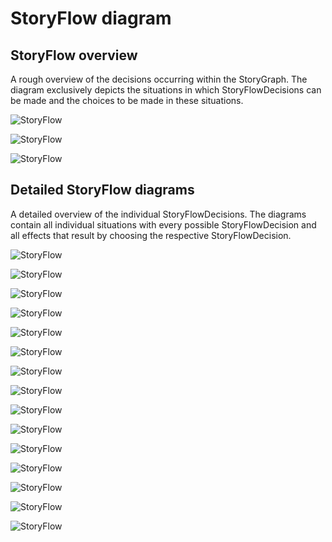 # StoryFlow diagram

## StoryFlow overview

A rough overview of the decisions occurring within the StoryGraph. The diagram exclusively depicts the situations in which StoryFlowDecisions can be made and the choices to be made in these situations.

![StoryFlow](diagrams/StoryFlow/storyflow-1.svg)

![StoryFlow](diagrams/StoryFlow/storyflow-2.svg)

![StoryFlow](diagrams/StoryFlow/storyflow-3.svg)

## Detailed StoryFlow diagrams

A detailed overview of the individual StoryFlowDecisions. The diagrams contain all individual situations with every possible StoryFlowDecision and all effects that result by choosing the respective StoryFlowDecision.

![StoryFlow](diagrams/StoryFlow/storyflow-decision-1.svg)

![StoryFlow](diagrams/StoryFlow/storyflow-decision-2.svg)

![StoryFlow](diagrams/StoryFlow/storyflow-decision-3.svg)

![StoryFlow](diagrams/StoryFlow/storyflow-decision-4.svg)

![StoryFlow](diagrams/StoryFlow/storyflow-decision-5.svg)

![StoryFlow](diagrams/StoryFlow/storyflow-decision-6.svg)

![StoryFlow](diagrams/StoryFlow/storyflow-decision-7.svg)

![StoryFlow](diagrams/StoryFlow/storyflow-decision-8.svg)

![StoryFlow](diagrams/StoryFlow/storyflow-decision-9.svg)

![StoryFlow](diagrams/StoryFlow/storyflow-decision-10.svg)

![StoryFlow](diagrams/StoryFlow/storyflow-decision-11.svg)

![StoryFlow](diagrams/StoryFlow/storyflow-decision-12.svg)

![StoryFlow](diagrams/StoryFlow/storyflow-decision-13.svg)

![StoryFlow](diagrams/StoryFlow/storyflow-decision-14.svg)

![StoryFlow](diagrams/StoryFlow/storyflow-decision-15.svg)





